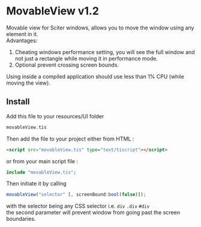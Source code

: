 # MovableView v1.2
Movable view for Sciter windows, allows you to move the window using any element in it.  
Advantages:
1. Cheating windows performance setting, you will see the full window and not just a rectangle while moving it in performance mode.
2. Optional prevent crossing screen bounds.

Using inside a compiled application should use less than 1% CPU (while moving the view).


## Install
Add this file to your resources/UI folder
```php
movableView.tis
```

Then add the file to your project either from HTML :
```html
<script src="movableView.tis" type="text/tiscript"></script>
```
or from your main script file :
```php
include "movableView.tis";
```

Then initiate it by calling
```js
movableView("selector" [, screenBound:bool(false)]);
```
with the selector being any CSS selector i.e. `div` `.div` `#div`  
the second parameter will prevent window from going past the screen boundaries.
